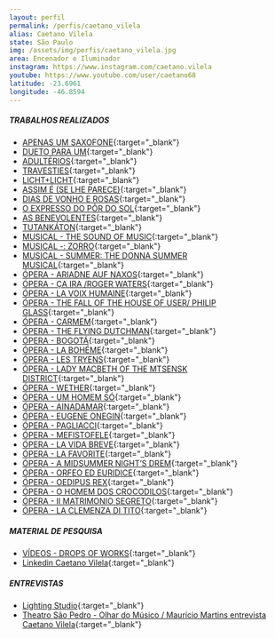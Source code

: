 ```yaml
---
layout: perfil
permalink: /perfis/caetano_vilela
alias: Caetano Vilela
state: São Paulo
img: /assets/img/perfis/caetano_vilela.jpg
area: Encenador e Iluminador
instagram: https://www.instagram.com/caetano.vilela
youtube: https://www.youtube.com/user/caetano68
latitude: -23.6961
longitude: -46.8594
---
```


##### **TRABALHOS REALIZADOS**

- [APENAS UM SAXOFONE](https://www.behance.net/gallery/2596057/Play-Apenas-um-Saxofone){:target="_blank"}
- [DUETO PARA UM](https://www.behance.net/gallery/1048613/Play-Duet-for-oneDueto-para-um){:target="_blank"}
- [ADULTÉRIOS](https://www.behance.net/gallery/2575711/Play-AdultriosRiverside-Drive){:target="_blank"}
- [TRAVESTIES](https://www.behance.net/gallery/1048687/Play-Travesties){:target="_blank"}
- [LICHT+LICHT](https://www.behance.net/gallery/3745065/Play-LichtLicht){:target="_blank"}
- [ASSIM É (SE LHE PARECE)](https://www.behance.net/gallery/28385689/Play-Cosi-e-%28se-vi-pare%29Assim-%28se-lhe-parece%29){:target="_blank"}
- [DIAS DE VONHO E ROSAS](https://www.behance.net/gallery/28385979/Play-Days-of-Wine-and-RosesDias-de-Vinho-e-Rosas){:target="_blank"}
- [O EXPRESSO DO PÔR DO SOL](https://www.behance.net/gallery/5135735/Play-The-Sunset-LimitedO-Expresso-do-Por-do-Sol){:target="_blank"}
- [AS BENEVOLENTES](https://www.behance.net/gallery/41119219/Play-As-BenevolentesLes-Bienveillantes){:target="_blank"}
- [TUTANKÁTON](https://www.behance.net/gallery/84578345/Play-Tutankaton){:target="_blank"}
- [MUSICAL - THE SOUND OF MUSIC](https://www.behance.net/gallery/393349/Musical-The-Sound-of-MusicThatre-du-Chatelet){:target="_blank"}
- [MUSICAL -: ZORRO](https://www.behance.net/gallery/84579509/Musical-Zorro){:target="_blank"}
- [MUSICAL - SUMMER: THE DONNA SUMMER MUSICAL](https://www.behance.net/gallery/93457837/Musical-Summer-The-Donna-Summer-Musical){:target="_blank"}
- [ÓPERA - ARIADNE AUF NAXOS](https://www.behance.net/gallery/2575621/Opera-Ariadne-auf-Naxos){:target="_blank"}
- [ÓPERA - ÇA IRA /ROGER WATERS](https://www.behance.net/gallery/2596309/Opera-Ca-IraRoger-Waters){:target="_blank"}
- [ÓPERA - LA VOIX HUMAINE](https://www.behance.net/gallery/1310595/Opera-La-Voix-Humaine){:target="_blank"}
- [ÓPERA - THE FALL OF THE HOUSE OF USER/ PHILIP GLASS](https://www.behance.net/gallery/2596439/Opera-The-fall-of-the-House-of-UsherPhilip-Glass){:target="_blank"}
- [ÓPERA - CARMEM](https://www.behance.net/gallery/17446587/Opera-Carmen){:target="_blank"}
- [ÓPERA - THE FLYING DUTCHMAN](https://www.behance.net/gallery/11202627/Opera-Der-Fliegende-HollaenderThe-Flying-Dutchman){:target="_blank"}
- [ÓPERA - BOGOTÁ](https://www.behance.net/gallery/9981663/Opera-TannhaeuserBogota){:target="_blank"}
- [ÓPERA - LA BOHÉME](https://www.behance.net/gallery/1140887/Opera-La-Boheme){:target="_blank"}
- [ÓPERA - LES TRYENS](https://www.behance.net/gallery/393394/Opera-Les-Troyens){:target="_blank"}
- [ÓPERA - LADY MACBETH OF THE MTSENSK DISTRICT](https://www.behance.net/gallery/2575473/Opera-Lady-Macbeth-of-the-Mtsensk-District){:target="_blank"}
- [ÓPERA - WETHER](https://www.behance.net/gallery/28383301/Opera-Werther){:target="_blank"}
- [ÓPERA - UM HOMEM SÓ](https://www.behance.net/gallery/25850135/Opera-Um-Homem-So){:target="_blank"}
- [ÓPERA - AINADAMAR](https://www.behance.net/gallery/25850441/Opera-Ainadamar){:target="_blank"}
- [ÓPERA - EUGENE ONEGIN](https://www.behance.net/gallery/26840943/Opera-Eugene-Onegin){:target="_blank"}
- [ÓPERA - PAGLIACCI](https://www.behance.net/gallery/28385297/Opera-Pagliacci){:target="_blank"}
- [ÓPERA - MEFISTOFELE](https://www.behance.net/gallery/19058479/Opera-Mefistofele){:target="_blank"}
- [ÓPERA - LA VIDA BREVE](https://www.behance.net/gallery/89390823/Opera-La-Vida-Breve){:target="_blank"}
- [ÓPERA - LA FAVORITE](https://www.behance.net/gallery/89390823/Opera-La-Vida-Breve){:target="_blank"}
- [ÓPERA - A MIDSUMMER NIGHT’S DREM](https://www.behance.net/gallery/80376877/Opera-A-Midsummer-Nights-Dream){:target="_blank"}
- [ÓPERA - ORFEO ED EURIDICE](https://www.behance.net/gallery/41118175/Opera-Orfeo-ed-Euridice){:target="_blank"}
- [ÓPERA - OEDIPUS REX](https://www.behance.net/gallery/31493219/Opera-Oedipus-Rex){:target="_blank"}
- [ÓPERA - O HOMEM DOS CROCODILOS](https://www.behance.net/gallery/31492669/Opera-O-Homem-dos-Crocodilos){:target="_blank"}
- [ÓPERA - II MATRIMONIO SEGRETO](https://www.behance.net/gallery/80375873/Opera-Il-Matrimonio-Segreto){:target="_blank"}
- [ÓPERA - LA CLEMENZA DI TITO](https://www.behance.net/gallery/79219091/Opera-La-Clemenza-di-Tito){:target="_blank"}

##### **MATERIAL DE PESQUISA**

- [VÍDEOS - DROPS OF WORKS](https://www.behance.net/gallery/1188693/Videos-Drops-of-works){:target="_blank"}
- [Linkedin Caetano Vilela](https://www.linkedin.com/in/caetano-vilela-48830418/?originalSubdomain=br){:target="_blank"}

##### **ENTREVISTAS**

- [Lighting Studio](https://www.youtube.com/watch?v=U90S2RYPI6I){:target="_blank"}
- [Theatro São Pedro - Olhar do Músico / Maurício Martins entrevista Caetano Vilela](https://www.youtube.com/watch?v=jTKswoH6JNk){:target="_blank"}
